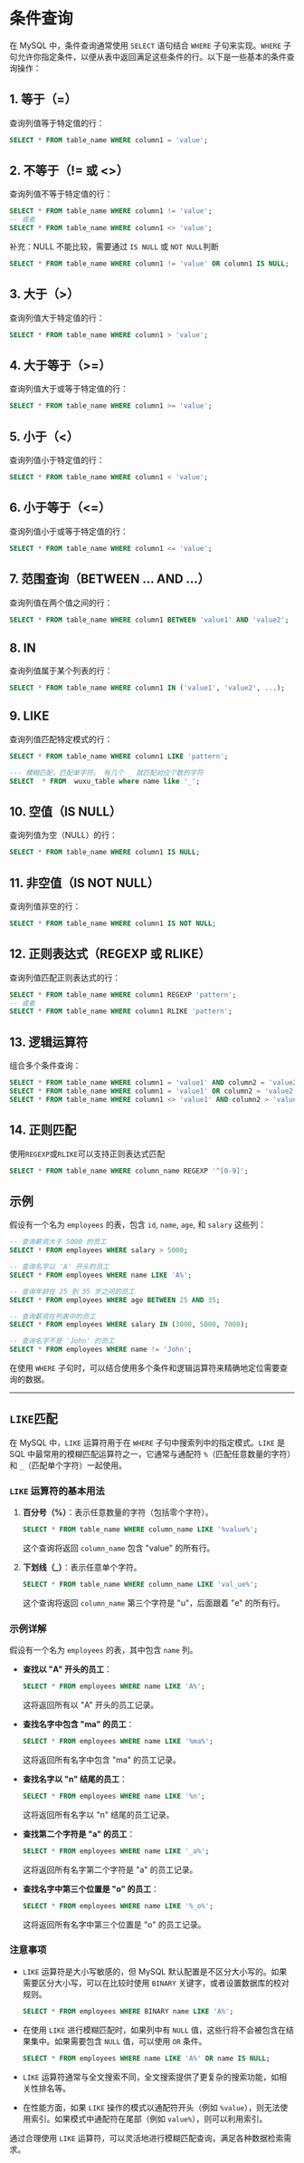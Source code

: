# 条件查询

在 MySQL 中，条件查询通常使用 `SELECT` 语句结合 `WHERE` 子句来实现。`WHERE` 子句允许你指定条件，以便从表中返回满足这些条件的行。以下是一些基本的条件查询操作：

## 1. 等于（=）

查询列值等于特定值的行：

```sql
SELECT * FROM table_name WHERE column1 = 'value';
```

## 2. 不等于（!= 或 <>）

查询列值不等于特定值的行：

```sql
SELECT * FROM table_name WHERE column1 != 'value';
-- 或者
SELECT * FROM table_name WHERE column1 <> 'value';
```

补充：NULL 不能比较，需要通过 `IS NULL` 或 `NOT NULL`判断

```sql
SELECT * FROM table_name WHERE column1 != 'value' OR column1 IS NULL;
```

## 3. 大于（>）

查询列值大于特定值的行：

```sql
SELECT * FROM table_name WHERE column1 > 'value';
```

## 4. 大于等于（>=）

查询列值大于或等于特定值的行：

```sql
SELECT * FROM table_name WHERE column1 >= 'value';
```

## 5. 小于（<）

查询列值小于特定值的行：

```sql
SELECT * FROM table_name WHERE column1 < 'value';
```

## 6. 小于等于（<=）

查询列值小于或等于特定值的行：

```sql
SELECT * FROM table_name WHERE column1 <= 'value';
```

## 7. 范围查询（BETWEEN ... AND ...）

查询列值在两个值之间的行：

```sql
SELECT * FROM table_name WHERE column1 BETWEEN 'value1' AND 'value2';
```

## 8. IN

查询列值属于某个列表的行：

```sql
SELECT * FROM table_name WHERE column1 IN ('value1', 'value2', ...);
```

## 9. LIKE

查询列值匹配特定模式的行：

```sql
SELECT * FROM table_name WHERE column1 LIKE 'pattern';

--- 模糊匹配，匹配单字符。 有几个 _ 就匹配对应个数的字符
SELECT  * FROM  wuxu_table where name like '_';
```

## 10. 空值（IS NULL）

查询列值为空（NULL）的行：

```sql
SELECT * FROM table_name WHERE column1 IS NULL;
```

## 11. 非空值（IS NOT NULL）

查询列值非空的行：

```sql
SELECT * FROM table_name WHERE column1 IS NOT NULL;
```

## 12. 正则表达式（REGEXP 或 RLIKE）

查询列值匹配正则表达式的行：

```sql
SELECT * FROM table_name WHERE column1 REGEXP 'pattern';
-- 或者
SELECT * FROM table_name WHERE column1 RLIKE 'pattern';
```

## 13. 逻辑运算符

组合多个条件查询：

```sql
SELECT * FROM table_name WHERE column1 = 'value1' AND column2 = 'value2';
SELECT * FROM table_name WHERE column1 = 'value1' OR column2 = 'value2';
SELECT * FROM table_name WHERE column1 <> 'value1' AND column2 > 'value2';
```

## 14. 正则匹配

使用`REGEXP`或`RLIKE`可以支持正则表达式匹配

```sql
SELECT * FROM table_name WHERE column_name REGEXP '^[0-9]';
```

## 示例

假设有一个名为 `employees` 的表，包含 `id`, `name`, `age`, 和 `salary` 这些列：

```sql
-- 查询薪资大于 5000 的员工
SELECT * FROM employees WHERE salary > 5000;

-- 查询名字以 'A' 开头的员工
SELECT * FROM employees WHERE name LIKE 'A%';

-- 查询年龄在 25 到 35 岁之间的员工
SELECT * FROM employees WHERE age BETWEEN 25 AND 35;

-- 查询薪资在列表中的员工
SELECT * FROM employees WHERE salary IN (3000, 5000, 7000);

-- 查询名字不是 'John' 的员工
SELECT * FROM employees WHERE name != 'John';
```

在使用 `WHERE` 子句时，可以结合使用多个条件和逻辑运算符来精确地定位需要查询的数据。

---

## `LIKE`匹配

在 MySQL 中，`LIKE` 运算符用于在 `WHERE` 子句中搜索列中的指定模式。`LIKE` 是 SQL 中最常用的模糊匹配运算符之一，它通常与通配符 `%`（匹配任意数量的字符）和 `_`（匹配单个字符）一起使用。

### `LIKE` 运算符的基本用法

1. **百分号（%）**：表示任意数量的字符（包括零个字符）。

   ```sql
   SELECT * FROM table_name WHERE column_name LIKE '%value%';
   ```

   这个查询将返回 `column_name` 包含 "value" 的所有行。

2. **下划线（_）**：表示任意单个字符。

   ```sql
   SELECT * FROM table_name WHERE column_name LIKE 'val_ue%';
   ```

   这个查询将返回 `column_name` 第三个字符是 "u"，后面跟着 "e" 的所有行。

### 示例详解

假设有一个名为 `employees` 的表，其中包含 `name` 列。

- **查找以 "A" 开头的员工**：

  ```sql
  SELECT * FROM employees WHERE name LIKE 'A%';
  ```

  这将返回所有以 "A" 开头的员工记录。

- **查找名字中包含 "ma" 的员工**：

  ```sql
  SELECT * FROM employees WHERE name LIKE '%ma%';
  ```

  这将返回所有名字中包含 "ma" 的员工记录。

- **查找名字以 "n" 结尾的员工**：

  ```sql
  SELECT * FROM employees WHERE name LIKE '%n';
  ```

  这将返回所有名字以 "n" 结尾的员工记录。

- **查找第二个字符是 "a" 的员工**：

  ```sql
  SELECT * FROM employees WHERE name LIKE '_a%';
  ```

  这将返回所有名字第二个字符是 "a" 的员工记录。

- **查找名字中第三个位置是 "o" 的员工**：

  ```sql
  SELECT * FROM employees WHERE name LIKE '%_o%';
  ```

  这将返回所有名字中第三个位置是 "o" 的员工记录。

### 注意事项

- `LIKE` 运算符是大小写敏感的，但 MySQL 默认配置是不区分大小写的。如果需要区分大小写，可以在比较时使用 `BINARY` 关键字，或者设置数据库的校对规则。

  ```sql
  SELECT * FROM employees WHERE BINARY name LIKE 'A%';
  ```

- 在使用 `LIKE` 进行模糊匹配时，如果列中有 `NULL` 值，这些行将不会被包含在结果集中。如果需要包含 `NULL` 值，可以使用 `OR` 条件。

  ```sql
  SELECT * FROM employees WHERE name LIKE 'A%' OR name IS NULL;
  ```

- `LIKE` 运算符通常与全文搜索不同，全文搜索提供了更复杂的搜索功能，如相关性排名等。

- 在性能方面，如果 `LIKE` 操作的模式以通配符开头（例如 `%value`），则无法使用索引。如果模式中通配符在尾部（例如 `value%`），则可以利用索引。

通过合理使用 `LIKE` 运算符，可以灵活地进行模糊匹配查询，满足各种数据检索需求。
